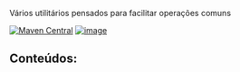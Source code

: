 Vários utilitários pensados para facilitar operações comuns

[![Maven Central](https://maven-badges.herokuapp.com/maven-central/cz.jirutka.rsql/rsql-parser/badge.svg)](https://maven-badges.herokuapp.com/maven-central/cz.jirutka.rsql/rsql-parser)
[![image](https://img.shields.io/github/license/azgraal/utilitarios)](LICENSE)

## Conteúdos:

